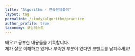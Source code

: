 ```yaml
---
title: "Algorithm - 연습문제풀이"
layout: tag
permalink: /study/algorithm/practice
author_profile: true
taxonomy: 코딩테스트
---
```


배우고 공부한 내용들을 기록합니다.  
제가 잘못 이해하고 있거나 부족한 부분이 있다면 코멘트를 남겨주세요!
